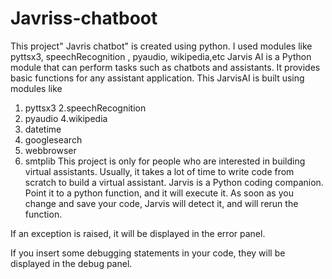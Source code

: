 # Javriss-chatboot
This project" Javris chatbot" is created using python. I used  modules like pyttsx3, speechRecognition , pyaudio, wikipedia,etc
Jarvis AI is a Python module that can perform tasks such as chatbots and assistants. It provides basic functions for any assistant application.
This JarvisAI is built using modules like
1. pyttsx3
2.speechRecognition
3. pyaudio
4.wikipedia
5. datetime
6. googlesearch
7. webbrowser
8. smtplib
 This project is only for people who are interested in building virtual assistants. 
 Usually, it takes a lot of time to write code from scratch to build a virtual assistant. 
 Jarvis is a Python coding companion. Point it to a python function, and it will execute it. As soon as you change and save your code, Jarvis will detect it, and will rerun the function.

If an exception is raised, it will be displayed in the error panel.

If you insert some debugging statements in your code, they will be displayed in the debug panel.
